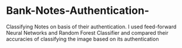 # Bank-Notes-Authentication-
Classifying Notes on basis of their authentication.
I used feed-forward Neural Networks and Random  Forest Classifier and compared their accuracies of classifying the image based on its authentication
